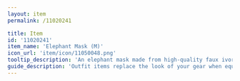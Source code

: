 ```yaml
---
layout: item
permalink: /11020241

title: Item
id: '11020241'
item_name: 'Elephant Mask (M)'
icon_url: 'item/icon/11050048.png'
tooltip_description: 'An elephant mask made from high-quality faux ivory and hide.'
guide_description: 'Outfit items replace the look of your gear when equipped.'
---
```

